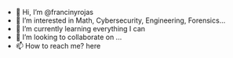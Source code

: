 - 👋 Hi, I’m @francinyrojas
- 👀 I’m interested in Math, Cybersecurity, Engineering, Forensics...
- 🌱 I’m currently learning everything I can
- 💞️ I’m looking to collaborate on ...
- 📫 How to reach me? here


<!---
francinyrojas/francinyrojas is a ✨ special ✨ repository because its `README.md` (this file) appears on your GitHub profile.
You can click the Preview link to take a look at your changes.
--->
